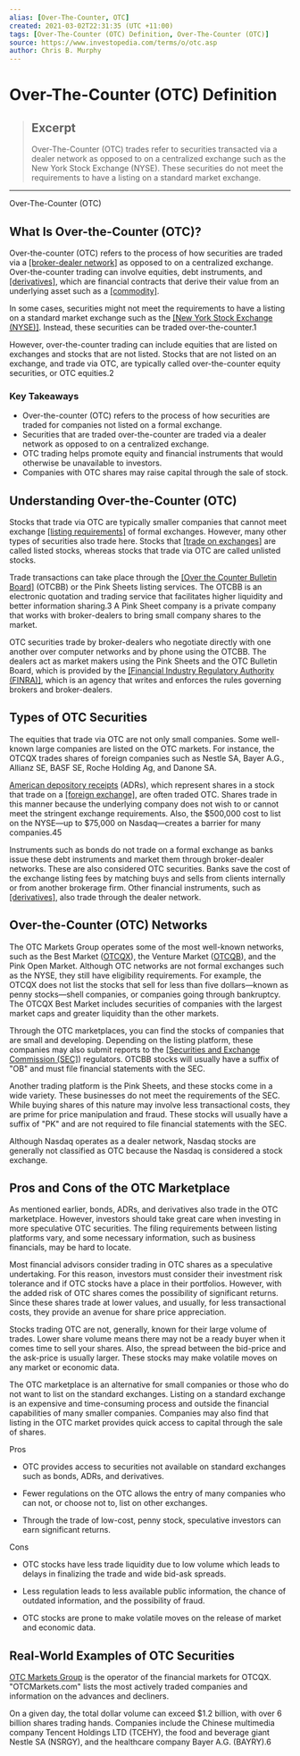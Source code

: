 ```yaml
---
alias: [Over-The-Counter, OTC]
created: 2021-03-02T22:31:35 (UTC +11:00)
tags: [Over-The-Counter (OTC) Definition, Over-The-Counter (OTC)]
source: https://www.investopedia.com/terms/o/otc.asp
author: Chris B. Murphy
---
```


# Over-The-Counter (OTC) Definition

> ## Excerpt
> Over-The-Counter (OTC) trades refer to securities transacted via a dealer network as opposed to on a centralized exchange such as the New York Stock Exchange (NYSE). These securities do not meet the requirements to have a listing on a standard market exchange.

---

Over-The-Counter (OTC)
## What Is Over-the-Counter (OTC)?

Over-the-counter (OTC) refers to the process of how securities are traded via a [[broker-dealer network]](https://www.investopedia.com/terms/b/broker-dealer.asp) as opposed to on a centralized exchange. Over-the-counter trading can involve equities, debt instruments, and [[derivatives]](https://www.investopedia.com/terms/d/derivative.asp), which are financial contracts that derive their value from an underlying asset such as a [[commodity]](https://www.investopedia.com/terms/c/commodity.asp).

In some cases, securities might not meet the requirements to have a listing on a standard market exchange such as the [[New York Stock Exchange (NYSE)]](https://www.investopedia.com/terms/n/nyse.asp). Instead, these securities can be traded over-the-counter.1

However, over-the-counter trading can include equities that are listed on exchanges and stocks that are not listed. Stocks that are not listed on an exchange, and trade via OTC, are typically called over-the-counter equity securities, or OTC equities.2

### Key Takeaways

-   Over-the-counter (OTC) refers to the process of how securities are traded for companies not listed on a formal exchange.
-   Securities that are traded over-the-counter are traded via a dealer network as opposed to on a centralized exchange.
-   OTC trading helps promote equity and financial instruments that would otherwise be unavailable to investors.
-   Companies with OTC shares may raise capital through the sale of stock.

## Understanding Over-the-Counter (OTC)

Stocks that trade via OTC are typically smaller companies that cannot meet exchange [[listing requirements]](https://www.investopedia.com/terms/l/listingrequirements.asp) of formal exchanges. However, many other types of securities also trade here. Stocks that [[trade on exchanges]](https://www.investopedia.com/ask/answers/08/otc-nyse-nasdaq.asp) are called listed stocks, whereas stocks that trade via OTC are called unlisted stocks.

Trade transactions can take place through the [[Over the Counter Bulletin Board]](https://www.investopedia.com/terms/o/otcbb.asp) (OTCBB) or the Pink Sheets listing services. The OTCBB is an electronic quotation and trading service that facilitates higher liquidity and better information sharing.3 A Pink Sheet company is a private company that works with broker-dealers to bring small company shares to the market.

OTC securities trade by broker-dealers who negotiate directly with one another over computer networks and by phone using the OTCBB. The dealers act as market makers using the Pink Sheets and the OTC Bulletin Board, which is provided by the [[Financial Industry Regulatory Authority (FINRA)]](https://www.investopedia.com/terms/f/finra.asp), which is an agency that writes and enforces the rules governing brokers and broker-dealers.

## Types of OTC Securities

The equities that trade via OTC are not only small companies. Some well-known large companies are listed on the OTC markets. For instance, the OTCQX trades shares of foreign companies such as Nestle SA, Bayer A.G., Allianz SE, BASF SE, Roche Holding Ag, and Danone SA.

[American depository receipts](https://www.investopedia.com/terms/a/adr.asp) (ADRs), which represent shares in a stock that trade on a [[foreign exchange]](https://www.investopedia.com/articles/forex/11/why-trade-forex.asp), are often traded OTC. Shares trade in this manner because the underlying company does not wish to or cannot meet the stringent exchange requirements. Also, the $500,000 cost to list on the NYSE—up to $75,000 on Nasdaq—creates a barrier for many companies.45

Instruments such as bonds do not trade on a formal exchange as banks issue these debt instruments and market them through broker-dealer networks. These are also considered OTC securities. Banks save the cost of the exchange listing fees by matching buys and sells from clients internally or from another brokerage firm. Other financial instruments, such as [[derivatives]](https://www.investopedia.com/terms/d/derivative.asp), also trade through the dealer network.

## Over-the-Counter (OTC) Networks

The OTC Markets Group operates some of the most well-known networks, such as the Best Market ([OTCQX](https://www.investopedia.com/terms/o/otcqx.asp)), the Venture Market ([OTCQB](https://www.investopedia.com/terms/o/otcqb.asp)), and the Pink Open Market. Although OTC networks are not formal exchanges such as the NYSE, they still have eligibility requirements. For example, the OTCQX does not list the stocks that sell for less than five dollars—known as penny stocks—shell companies, or companies going through bankruptcy. The OTCQX Best Market includes securities of companies with the largest market caps and greater liquidity than the other markets.

Through the OTC marketplaces, you can find the stocks of companies that are small and developing. Depending on the listing platform, these companies may also submit reports to the [[Securities and Exchange Commission (SEC]](https://www.investopedia.com/terms/s/sec.asp)) regulators. OTCBB stocks will usually have a suffix of "OB" and must file financial statements with the SEC.

Another trading platform is the Pink Sheets, and these stocks come in a wide variety. These businesses do not meet the requirements of the SEC. While buying shares of this nature may involve less transactional costs, they are prime for price manipulation and fraud. These stocks will usually have a suffix of "PK" and are not required to file financial statements with the SEC.

Although Nasdaq operates as a dealer network, Nasdaq stocks are generally not classified as OTC because the Nasdaq is considered a stock exchange. 

## Pros and Cons of the OTC Marketplace

As mentioned earlier, bonds, ADRs, and derivatives also trade in the OTC marketplace. However, investors should take great care when investing in more speculative OTC securities. The filing requirements between listing platforms vary, and some necessary information, such as business financials, may be hard to locate. 

Most financial advisors consider trading in OTC shares as a speculative undertaking. For this reason, investors must consider their investment risk tolerance and if OTC stocks have a place in their portfolios. However, with the added risk of OTC shares comes the possibility of significant returns. Since these shares trade at lower values, and usually, for less transactional costs, they provide an avenue for share price appreciation.

Stocks trading OTC are not, generally, known for their large volume of trades. Lower share volume means there may not be a ready buyer when it comes time to sell your shares. Also, the spread between the bid-price and the ask-price is usually larger. These stocks may make volatile moves on any market or economic data.

The OTC marketplace is an alternative for small companies or those who do not want to list on the standard exchanges. Listing on a standard exchange is an expensive and time-consuming process and outside the financial capabilities of many smaller companies. Companies may also find that listing in the OTC market provides quick access to capital through the sale of shares. 

Pros

-   OTC provides access to securities not available on standard exchanges such as bonds, ADRs, and derivatives.
    
-   Fewer regulations on the OTC allows the entry of many companies who can not, or choose not to, list on other exchanges.
    
-   Through the trade of low-cost, penny stock, speculative investors can earn significant returns.
    

Cons

-   OTC stocks have less trade liquidity due to low volume which leads to delays in finalizing the trade and wide bid-ask spreads.
    
-   Less regulation leads to less available public information, the chance of outdated information, and the possibility of fraud.
    
-   OTC stocks are prone to make volatile moves on the release of market and economic data.
    

## Real-World Examples of OTC Securities

[OTC Markets Group](https://www.otcmarkets.com/market-activity/current-market) is the operator of the financial markets for OTCQX. "OTCMarkets.com" lists the most actively traded companies and information on the advances and decliners.

On a given day, the total dollar volume can exceed $1.2 billion, with over 6 billion shares trading hands. Companies include the Chinese multimedia company Tencent Holdings LTD (TCEHY), the food and beverage giant Nestle SA (NSRGY), and the healthcare company Bayer A.G. (BAYRY).6
